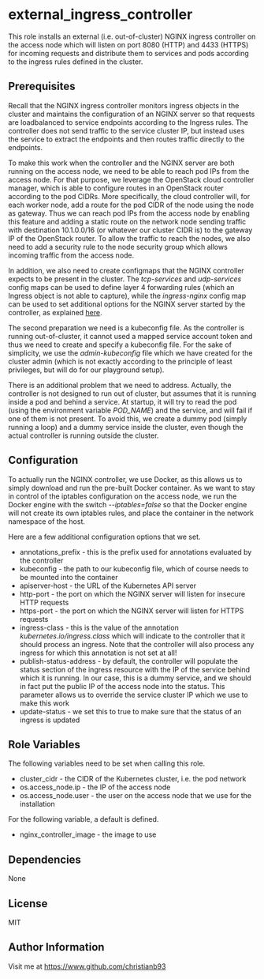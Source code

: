 external_ingress_controller
=========

This role installs an external (i.e. out-of-cluster) NGINX ingress controller on the access node which will listen on port 8080 (HTTP) and 4433 (HTTPS) for incoming requests and distribute them to services and pods according to the ingress rules defined in the cluster.


Prerequisites
------------

Recall that the NGINX ingress controller monitors ingress objects in the cluster and maintains the configuration of an NGINX server so that requests are loadbalanced to service endpoints according to the Ingress rules. The controller does not send traffic to the service cluster IP, but instead uses the service to extract the endpoints and then routes traffic directly to the endpoints. 

To make this work when the controller and the NGINX server are both running on the access node, we need to be able to reach pod IPs from the access node. For that purpose, we leverage the OpenStack cloud controller manager, which is able to configure routes in an OpenStack router according to the pod CIDRs. More specifically, the cloud controller will, for each worker node, add a route for the pod CIDR of the node using the node as gateway. Thus we can reach pod IPs from the access node by enabling this feature and adding a static route on the network node sending traffic with destination 10.1.0.0/16 (or whatever our cluster CIDR is) to the gateway IP of the OpenStack router. To allow the traffic to reach the nodes, we also need to add a security rule to the node security group which allows incoming traffic from the access node.

In addition, we also need to create configmaps that the NGINX controller expects to be present in the cluster. The *tcp-services* and *udp-services* config maps can be used to define layer 4 forwarding rules (which an Ingress object is not able to capture), while the *ingress-nginx* config map can be used to set additional options for the NGINX server started by the controller, as explained [here](https://kubernetes.github.io/ingress-nginx/user-guide/nginx-configuration/configmap/).

The second preparation we need is a kubeconfig file. As the controller is running out-of-cluster, it cannot used a mapped service account token and thus we need to create and specify a kubeconfig file. For the sake of simplicity, we use the *admin-kubeconfig* file which we have created for the cluster admin (which is not exactly according to the principle of least privileges, but will do for our playground setup). 

There is an additional problem that we need to address. Actually, the controller is not designed to run out of cluster, but assumes that it is running inside a pod and behind a service. At startup, it will try to read the pod (using the environment variable *POD_NAME*) and the service, and will fail if one of them is not present. To avoid this, we create a dummy pod (simply running a loop) and a dummy service inside the cluster, even though the actual controller is running outside the cluster.

Configuration
--------------

To actually run the NGINX controller, we use Docker, as this allows us to simply download and run the pre-built Docker container. As we want to stay in control of the iptables configuration on the access node, we run the Docker engine with the switch *--iptables=false* so that the Docker engine will not create its own iptables rules, and place the container in the network namespace of the host. 

Here are a few additional configuration options that we set.

* annotations_prefix - this is the prefix used for annotations evaluated by the controller
* kubeconfig - the path to our kubeconfig file, which of course needs to be mounted into the container
* apiserver-host - the URL of the Kubernetes API server
* http-port - the port on which the NGINX server will listen for insecure HTTP requests 
* https-port - the port on which the NGINX server will listen for HTTPS requests 
* ingress-class - this is the value of the annotation  *kubernetes.io/ingress.class* which will indicate to the controller that it should process an ingress. Note that the controller will also process any ingress for which this annotation is not set at all!
* publish-status-address - by default, the controller will populate the status section of the ingress resource with the IP of the service behind which it is running. In our case, this is a dummy service, and we should in fact put the public IP of the access node into the status. This parameter allows us to override the service cluster IP which we use to make this work
* update-status - we set this to true to make sure that the status of an ingress is updated


Role Variables
--------------

The following variables need to be set when calling this role.

* cluster_cidr - the CIDR of the Kubernetes cluster, i.e. the pod network
* os.access_node.ip - the IP of the access node
* os.access_node.user - the user on the access node that we use for the installation 

For the following variable, a default is defined.

* nginx_controller_image - the image to use

Dependencies
------------

None


License
-------

MIT

Author Information
------------------

Visit me at https://www.github.com/christianb93
